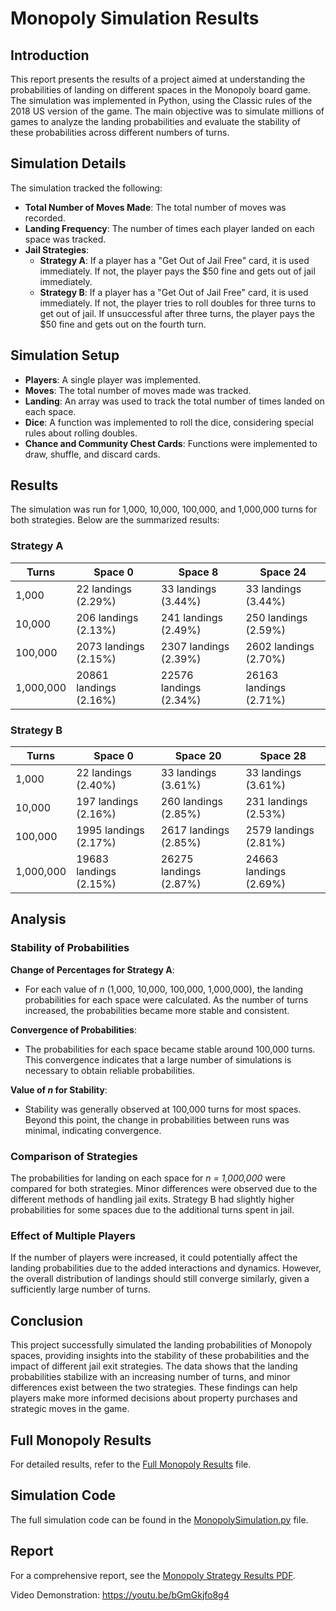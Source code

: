 # Monopoly Simulation Results

## Introduction

This report presents the results of a project aimed at understanding the probabilities of landing on different spaces in the Monopoly board game. The simulation was implemented in Python, using the Classic rules of the 2018 US version of the game. The main objective was to simulate millions of games to analyze the landing probabilities and evaluate the stability of these probabilities across different numbers of turns.

## Simulation Details

The simulation tracked the following:

- **Total Number of Moves Made**: The total number of moves was recorded.
- **Landing Frequency**: The number of times each player landed on each space was tracked.
- **Jail Strategies**:
  - **Strategy A**: If a player has a "Get Out of Jail Free" card, it is used immediately. If not, the player pays the $50 fine and gets out of jail immediately.
  - **Strategy B**: If a player has a "Get Out of Jail Free" card, it is used immediately. If not, the player tries to roll doubles for three turns to get out of jail. If unsuccessful after three turns, the player pays the $50 fine and gets out on the fourth turn.

## Simulation Setup

- **Players**: A single player was implemented.
- **Moves**: The total number of moves made was tracked.
- **Landing**: An array was used to track the total number of times landed on each space.
- **Dice**: A function was implemented to roll the dice, considering special rules about rolling doubles.
- **Chance and Community Chest Cards**: Functions were implemented to draw, shuffle, and discard cards.

## Results

The simulation was run for 1,000, 10,000, 100,000, and 1,000,000 turns for both strategies. Below are the summarized results:

### Strategy A

| Turns     | Space 0         | Space 8         | Space 24       |
|-----------|-----------------|-----------------|----------------|
| 1,000     | 22 landings (2.29%) | 33 landings (3.44%) | 33 landings (3.44%) |
| 10,000    | 206 landings (2.13%) | 241 landings (2.49%) | 250 landings (2.59%) |
| 100,000   | 2073 landings (2.15%) | 2307 landings (2.39%) | 2602 landings (2.70%) |
| 1,000,000 | 20861 landings (2.16%) | 22576 landings (2.34%) | 26163 landings (2.71%) |

### Strategy B

| Turns     | Space 0         | Space 20        | Space 28       |
|-----------|-----------------|-----------------|----------------|
| 1,000     | 22 landings (2.40%) | 33 landings (3.61%) | 33 landings (3.61%) |
| 10,000    | 197 landings (2.16%) | 260 landings (2.85%) | 231 landings (2.53%) |
| 100,000   | 1995 landings (2.17%) | 2617 landings (2.85%) | 2579 landings (2.81%) |
| 1,000,000 | 19683 landings (2.15%) | 26275 landings (2.87%) | 24663 landings (2.69%) |

## Analysis

### Stability of Probabilities

**Change of Percentages for Strategy A**:
- For each value of *n* (1,000, 10,000, 100,000, 1,000,000), the landing probabilities for each space were calculated. As the number of turns increased, the probabilities became more stable and consistent.

**Convergence of Probabilities**:
- The probabilities for each space became stable around 100,000 turns. This convergence indicates that a large number of simulations is necessary to obtain reliable probabilities.

**Value of *n* for Stability**:
- Stability was generally observed at 100,000 turns for most spaces. Beyond this point, the change in probabilities between runs was minimal, indicating convergence.

### Comparison of Strategies

The probabilities for landing on each space for *n = 1,000,000* were compared for both strategies. Minor differences were observed due to the different methods of handling jail exits. Strategy B had slightly higher probabilities for some spaces due to the additional turns spent in jail.

### Effect of Multiple Players

If the number of players were increased, it could potentially affect the landing probabilities due to the added interactions and dynamics. However, the overall distribution of landings should still converge similarly, given a sufficiently large number of turns.

## Conclusion

This project successfully simulated the landing probabilities of Monopoly spaces, providing insights into the stability of these probabilities and the impact of different jail exit strategies. The data shows that the landing probabilities stabilize with an increasing number of turns, and minor differences exist between the two strategies. These findings can help players make more informed decisions about property purchases and strategic moves in the game.

## Full Monopoly Results

For detailed results, refer to the [Full Monopoly Results](Full%20Monopoly%20Results.txt) file.

## Simulation Code

The full simulation code can be found in the [MonopolySimulation.py](MonopolySimulation.py) file.

## Report

For a comprehensive report, see the [Monopoly Strategy Results PDF](Monopoly%20Strategy%20Results%20(1).pdf).

Video Demonstration: https://youtu.be/bGmGkjfo8g4

